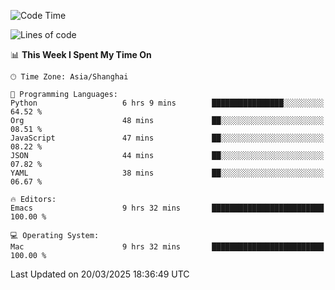 <!--START_SECTION:waka-->
![Code Time](http://img.shields.io/badge/Code%20Time-2%2C581%20hrs%205%20mins-blue)

![Lines of code](https://img.shields.io/badge/From%20Hello%20World%20I%27ve%20Written-335.3%20thousand%20lines%20of%20code-blue)

📊 **This Week I Spent My Time On** 

```text
🕑︎ Time Zone: Asia/Shanghai

💬 Programming Languages: 
Python                   6 hrs 9 mins        ████████████████░░░░░░░░░   64.52 % 
Org                      48 mins             ██░░░░░░░░░░░░░░░░░░░░░░░   08.51 % 
JavaScript               47 mins             ██░░░░░░░░░░░░░░░░░░░░░░░   08.22 % 
JSON                     44 mins             ██░░░░░░░░░░░░░░░░░░░░░░░   07.82 % 
YAML                     38 mins             ██░░░░░░░░░░░░░░░░░░░░░░░   06.67 % 

🔥 Editors: 
Emacs                    9 hrs 32 mins       █████████████████████████   100.00 % 

💻 Operating System: 
Mac                      9 hrs 32 mins       █████████████████████████   100.00 % 
```


 Last Updated on 20/03/2025 18:36:49 UTC
<!--END_SECTION:waka-->

